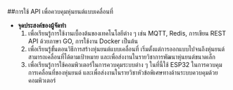 ##การใช้ API เพื่อควบคุมหุ่นยนต์แบบเคลื่อนที่

- **จุดประสงค์ของผู้จัดทำ**
  1. เพื่อเรียนรู้การใช้งานเบื้องต้นของเทคโนโลยีต่าง ๆ เช่น MQTT, Redis, การเขียน REST API ด้วยภาษา GO, การใช้งาน Docker เป็นต้น
  2. เพื่อเรียนรู้ขั้นตอนวิธีการสร้างหุ่นยนต์แบบเคลื่อนที่ เริ่มตั้งแต่การออกแบบไปจนถึงหุ่นยนต์สามารถเคลื่อนที่ได้ตามเป้าหมาย และเพื่อส่งงานในรายวิชาการพัฒนาหุ่นยนต์ขนาดเล็ก
  3. เพื่อเรียนรู้การใช้คอมพิวเตอร์ในการควบคุมระบบต่าง ๆ ในที่นี้ใช้ ESP32 ในการควบคุมการเคลื่อนที่ของหุ่นยนต์ และเพื่อส่งงานในรายวิชาหัวข้อพิเศษทางด้านระบบควบคุมด้วยคอมพิวเตอร์